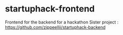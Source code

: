 # startuphack-frontend
Frontend for the backend for a hackathon
Sister project : https://github.com/zippeellii/startuphack-backend
